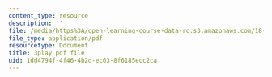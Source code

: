 ```yaml
---
content_type: resource
description: ''
file: /media/https%3A/open-learning-course-data-rc.s3.amazonaws.com/18-02-multivariable-calculus-fall-2007/1dd4794f4f464b2dec638f6185ecc2ca_YBajUR3EFSM.pdf
file_type: application/pdf
resourcetype: Document
title: 3play pdf file
uid: 1dd4794f-4f46-4b2d-ec63-8f6185ecc2ca
---
```

